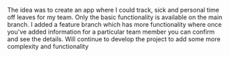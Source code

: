 The idea was to create an app where I could track, sick and  personal time off leaves for my team.
Only the basic functionality is available on the main branch.
I added a feature branch which has more functionality where once you've added information for a particular team member you can confirm and see the details.
Will continue to develop the project to add some more complexity and functionality 

